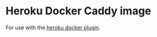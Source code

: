 # Heroku Docker Caddy image

For use with the [heroku docker plugin](https://github.com/heroku/heroku-docker).

